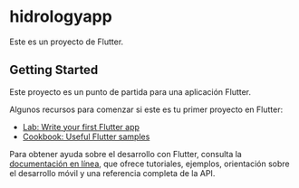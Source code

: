 # hidrologyapp

Este es un proyecto de Flutter.

## Getting Started

Este proyecto es un punto de partida para una aplicación Flutter.

Algunos recursos para comenzar si este es tu primer proyecto en Flutter:

- [Lab: Write your first Flutter app](https://docs.flutter.dev/get-started/codelab)
- [Cookbook: Useful Flutter samples](https://docs.flutter.dev/cookbook)

Para obtener ayuda sobre el desarrollo con Flutter, consulta la
[documentación en línea](https://docs.flutter.dev/), que ofrece tutoriales,
ejemplos, orientación sobre el desarrollo móvil y una referencia completa de la API.